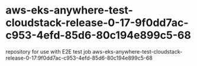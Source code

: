 # aws-eks-anywhere-test-cloudstack-release-0-17-9f0dd7ac-c953-4efd-85d6-80c194e899c5-68
repository for use with E2E test job aws-eks-anywhere-test-cloudstack-release-0-17:9f0dd7ac-c953-4efd-85d6-80c194e899c5-68
